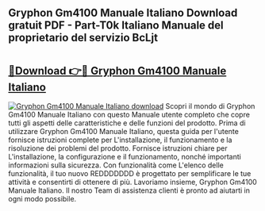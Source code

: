## Gryphon Gm4100 Manuale Italiano Download gratuit PDF - Part-T0k Italiano Manuale del proprietario del servizio BcLjt

# <h2><a href="http://dfafe5.blite.top/?on=Gryphon+Gm4100+Manuale+Italiano">🔗Download 👉🔴 Gryphon Gm4100 Manuale Italiano</a></h2>

[![Gryphon Gm4100 Manuale Italiano download](https://i.imgur.com/lujVjoI.png)](http://dfafe5.blite.top/?on=Gryphon+Gm4100+Manuale+Italiano)
Scopri il mondo di Gryphon Gm4100 Manuale Italiano con questo Manuale utente completo che copre tutti gli aspetti delle caratteristiche e delle funzioni del prodotto. Prima di utilizzare Gryphon Gm4100 Manuale Italiano, questa guida per l'utente fornisce istruzioni complete per L'installazione, il funzionamento e la risoluzione dei problemi del prodotto. Fornisce istruzioni chiare per L'installazione, la configurazione e il funzionamento, nonché importanti informazioni sulla sicurezza. Con funzionalità come L'elenco delle funzionalità, il tuo nuovo REDDDDDDD è progettato per semplificare le tue attività e consentirti di ottenere di più. Lavoriamo insieme, Gryphon Gm4100 Manuale Italiano. Il nostro Team di assistenza clienti è pronto ad aiutarti in ogni modo possibile.
